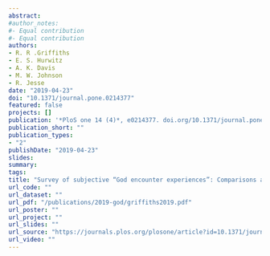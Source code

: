 ```yaml
---
abstract: 
#author_notes:
#- Equal contribution
#- Equal contribution
authors:
- R. R .Griffiths
- E. S. Hurwitz
- A. K. Davis
- M. W. Johnson
- R. Jesse
date: "2019-04-23"
doi: "10.1371/journal.pone.0214377"
featured: false
projects: []
publication: '*PloS one 14 (4)*, e0214377. doi.org/10.1371/journal.pone.0214377'
publication_short: ""
publication_types:
- "2"
publishDate: "2019-04-23"
slides: 
summary: 
tags:
title: "Survey of subjective “God encounter experiences”: Comparisons among naturally occurring experiences and those occasioned by the classic psychedelics psilocybin, LSD, ayahuasca, or DMT"
url_code: ""
url_dataset: ""
url_pdf: "/publications/2019-god/griffiths2019.pdf"
url_poster: ""
url_project: ""
url_slides: ""
url_source: "https://journals.plos.org/plosone/article?id=10.1371/journal.pone.0214377"
url_video: ""
---
```


